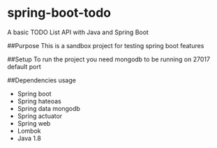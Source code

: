 # spring-boot-todo
A basic TODO List API with Java and Spring Boot

##Purpose
This is a sandbox project for testing spring boot features

##Setup
To run the project you need mongodb to be running on 27017 default port

##Dependencies usage
- Spring boot
- Spring hateoas
- Spring data mongodb
- Spring actuator
- Spring web
- Lombok
- Java 1.8


